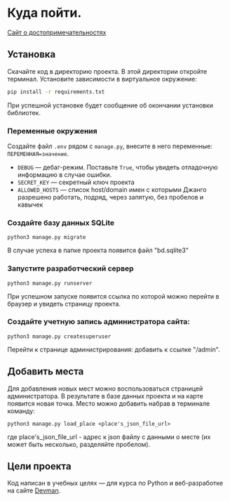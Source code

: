 # Куда пойти.

[Сайт о достопримечательностях](http://kaser137.pythonanywhere.com/)

## Установка

Скачайте код в директорию проекта. В этой директории откройте терминал.
Установите зависимости в виртуальное окружение:
```sh
pip install -r requirements.txt
```
При успешной установке будет сообщение об окончании установки библиотек.

### Переменные окружения

Создайте файл `.env` рядом с `manage.py`, внесите в него переменные: `ПЕРЕМЕННАЯ=значение`.

- `DEBUG` — дебаг-режим. Поставьте `True`, чтобы увидеть отладочную информацию в случае ошибки.
- `SECRET_KEY` — секретный ключ проекта
- `ALLOWED_HOSTS` — список host/domain имен с которыми Джанго разрешено работать, подряд, через запятую, без пробелов и кавычек

### Создайте базу данных SQLite

```commandline
python3 manage.py migrate
```
В случае успеха в папке проекта появится файл "bd.sqlite3"

### Запустите разработческий сервер

```commandline
python3 manage.py runserver
```
При успешном запуске появится ссылка по которой можно перейти в браузер и увидеть страницу проекта.

### Создайте учетную запись администратора сайта:
```commandline
python3 manage.py createsuperuser
```
Перейти к странице администрирования: добавить к ссылке "/admin".

## Добавить места
Для добавления новых мест можно воспользоваться страницей администратора.
В результате в базе данных проекта и на карте появится новая точка.
Место можно добавить набрав в терминале команду:
```commandline
python3 manage.py load_place <place's_json_file_url>
```
где place's_json_file_url - адрес к json файлу с данными о месте (их может быть несколько, разделяйте пробелом).

## Цели проекта

Код написан в учебных целях — для курса по Python и веб-разработке на сайте [Devman](https://dvmn.org).

